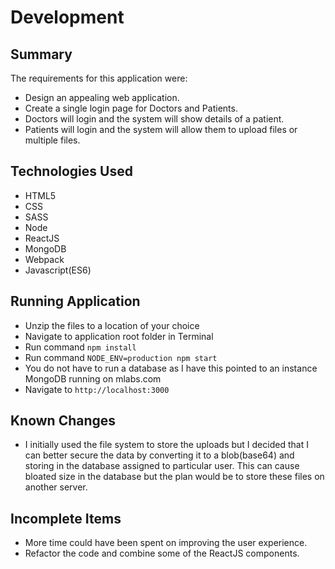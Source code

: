 # Development

## Summary

The requirements for this application were:
- Design an appealing web application.
- Create a single login page for Doctors and Patients.
- Doctors will login and the system will show details of a patient.
- Patients will login and the system will allow them to upload files or multiple files.

## Technologies Used
- HTML5
- CSS
- SASS
- Node
- ReactJS
- MongoDB
- Webpack
- Javascript(ES6)

## Running Application
- Unzip the files to a location of your choice
- Navigate to application root folder in Terminal
- Run command `npm install`
- Run command `NODE_ENV=production npm start`
- You do not have to run a database as I have this pointed to an instance MongoDB running on mlabs.com
- Navigate to `http://localhost:3000`

## Known Changes
- I initially used the file system to store the uploads but I decided that I can better secure the data by converting it to a blob(base64) and storing in the database assigned to particular user.  This can cause bloated size in the database but the plan would be to store these files on another server.

## Incomplete Items
- More time could have been spent on improving the user experience.
- Refactor the code and combine some of the ReactJS components.

